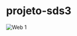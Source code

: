 # projeto-sds3
![Web 1](https://github.com/StefanFugmann/assets/blob/master/DSVendas/Dashboard_TotalVendas.png)
